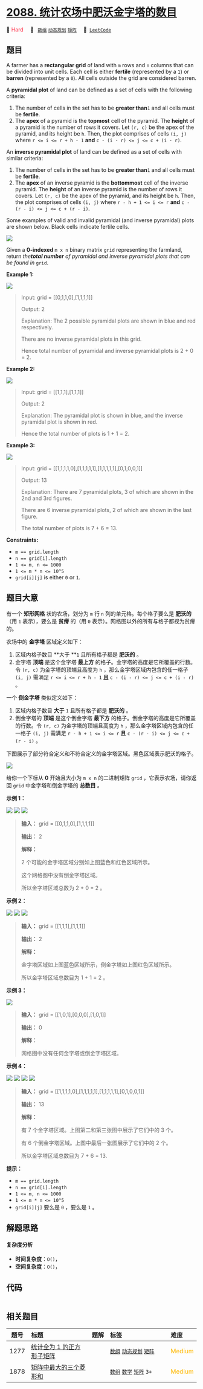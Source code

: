 # [2088. 统计农场中肥沃金字塔的数目](https://leetcode.com/problems/count-fertile-pyramids-in-a-land)

🔴 <font color=#ff334b>Hard</font>&emsp; 🔖&ensp; [`数组`](/tag/array.md) [`动态规划`](/tag/dynamic-programming.md) [`矩阵`](/tag/matrix.md)&emsp; 🔗&ensp;[`LeetCode`](https://leetcode.com/problems/count-fertile-pyramids-in-a-land)

## 题目

A farmer has a **rectangular grid** of land with `m` rows and `n` columns that
can be divided into unit cells. Each cell is either **fertile** (represented
by a `1`) or **barren** (represented by a `0`). All cells outside the grid are
considered barren.

A **pyramidal plot** of land can be defined as a set of cells with the
following criteria:

  1. The number of cells in the set has to be **greater than**`1` and all cells must be **fertile**.
  2. The **apex** of a pyramid is the **topmost** cell of the pyramid. The **height** of a pyramid is the number of rows it covers. Let `(r, c)` be the apex of the pyramid, and its height be `h`. Then, the plot comprises of cells `(i, j)` where `r <= i <= r + h - 1` **and** `c - (i - r) <= j <= c + (i - r)`.

An **inverse pyramidal plot** of land can be defined as a set of cells with
similar criteria:

  1. The number of cells in the set has to be **greater than**`1` and all cells must be **fertile**.
  2. The **apex** of an inverse pyramid is the **bottommost** cell of the inverse pyramid. The **height** of an inverse pyramid is the number of rows it covers. Let `(r, c)` be the apex of the pyramid, and its height be `h`. Then, the plot comprises of cells `(i, j)` where `r - h + 1 <= i <= r` **and** `c - (r - i) <= j <= c + (r - i)`.

Some examples of valid and invalid pyramidal (and inverse pyramidal) plots are
shown below. Black cells indicate fertile cells.

![](https://assets.leetcode.com/uploads/2021/11/08/image.png)

Given a **0-indexed** `m x n` binary matrix `grid` representing the farmland,
return _the**total number** of pyramidal and inverse pyramidal plots that can
be found in_ `grid`.



**Example 1:**

![](https://assets.leetcode.com/uploads/2021/12/22/1.JPG)

> Input: grid = [[0,1,1,0],[1,1,1,1]]
> 
> Output: 2
> 
> Explanation: The 2 possible pyramidal plots are shown in blue and red respectively.
> 
> There are no inverse pyramidal plots in this grid. 
> 
> Hence total number of pyramidal and inverse pyramidal plots is 2 + 0 = 2.

**Example 2:**

![](https://assets.leetcode.com/uploads/2021/12/22/2.JPG)

> Input: grid = [[1,1,1],[1,1,1]]
> 
> Output: 2
> 
> Explanation: The pyramidal plot is shown in blue, and the inverse pyramidal plot is shown in red. 
> 
> Hence the total number of plots is 1 + 1 = 2.

**Example 3:**

![](https://assets.leetcode.com/uploads/2021/12/22/3.JPG)

> Input: grid = [[1,1,1,1,0],[1,1,1,1,1],[1,1,1,1,1],[0,1,0,0,1]]
> 
> Output: 13
> 
> Explanation: There are 7 pyramidal plots, 3 of which are shown in the 2nd and 3rd figures.
> 
> There are 6 inverse pyramidal plots, 2 of which are shown in the last figure.
> 
> The total number of plots is 7 + 6 = 13.

**Constraints:**

  * `m == grid.length`
  * `n == grid[i].length`
  * `1 <= m, n <= 1000`
  * `1 <= m * n <= 10^5`
  * `grid[i][j]` is either `0` or `1`.


## 题目大意

有一个 **矩形网格**  状的农场，划分为 `m` 行 `n` 列的单元格。每个格子要么是 **肥沃的**  （用 `1` 表示），要么是 **贫瘠**
的（用 `0` 表示）。网格图以外的所有与格子都视为贫瘠的。

农场中的 **金字塔**  区域定义如下：

  1. 区域内格子数目 **大于  **`1` 且所有格子都是 **肥沃的**  。
  2. 金字塔 **顶端**  是这个金字塔 **最上方**  的格子。金字塔的高度是它所覆盖的行数。令 `(r, c)` 为金字塔的顶端且高度为 `h` ，那么金字塔区域内包含的任一格子 `(i, j)` 需满足 `r <= i <= r + h - 1` **且**  `c - (i - r) <= j <= c + (i - r)` 。

一个 **倒金字塔**  类似定义如下：

  1. 区域内格子数目 **大于**  `1` 且所有格子都是 **肥沃的**  。
  2. 倒金字塔的 **顶端**  是这个倒金字塔 **最下方**  的格子。倒金字塔的高度是它所覆盖的行数。令 `(r, c)` 为金字塔的顶端且高度为 `h` ，那么金字塔区域内包含的任一格子 `(i, j)` 需满足 `r - h + 1 <= i <= r` **且** `c - (r - i) <= j <= c + (r - i)` 。

下图展示了部分符合定义和不符合定义的金字塔区域。黑色区域表示肥沃的格子。

![](https://assets.leetcode.com/uploads/2021/11/08/image.png)

给你一个下标从 **0**  开始且大小为 `m x n` 的二进制矩阵 `grid` ，它表示农场，请你返回 `grid` 中金字塔和倒金字塔的
**总数目**  。



**示例 1：**

![](https://assets.leetcode.com/uploads/2021/10/23/eg11.png)
![](https://assets.leetcode.com/uploads/2021/10/23/exa12.png)
![](https://assets.leetcode.com/uploads/2021/10/23/exa13.png)

> 
> 
> 
> 
> 
> **输入：** grid = [[0,1,1,0],[1,1,1,1]]
> 
> **输出：** 2
> 
> **解释：**
> 
> 2 个可能的金字塔区域分别如上图蓝色和红色区域所示。
> 
> 这个网格图中没有倒金字塔区域。
> 
> 所以金字塔区域总数为 2 + 0 = 2 。
> 
> 

**示例 2：**

![](https://assets.leetcode.com/uploads/2021/10/23/eg21.png)
![](https://assets.leetcode.com/uploads/2021/10/23/exa22.png)
![](https://assets.leetcode.com/uploads/2021/10/23/exa23.png)

> 
> 
> 
> 
> 
> **输入：** grid = [[1,1,1],[1,1,1]]
> 
> **输出：** 2
> 
> **解释：**
> 
> 金字塔区域如上图蓝色区域所示，倒金字塔如上图红色区域所示。
> 
> 所以金字塔区域总数目为 1 + 1 = 2 。
> 
> 

**示例 3：**

![](https://assets.leetcode.com/uploads/2021/10/23/eg3.png)

> 
> 
> 
> 
> 
> **输入：** grid = [[1,0,1],[0,0,0],[1,0,1]]
> 
> **输出：** 0
> 
> **解释：**
> 
> 网格图中没有任何金字塔或倒金字塔区域。
> 
> 

**示例 4：**

![](https://assets.leetcode.com/uploads/2021/10/23/eg41.png)
![](https://assets.leetcode.com/uploads/2021/10/23/eg42.png)
![](https://assets.leetcode.com/uploads/2021/10/23/eg43.png)
![](https://assets.leetcode.com/uploads/2021/10/23/eg44.png)

> 
> 
> 
> 
> 
> **输入：** grid = [[1,1,1,1,0],[1,1,1,1,1],[1,1,1,1,1],[0,1,0,0,1]]
> 
> **输出：** 13
> 
> **解释：**
> 
> 有 7 个金字塔区域。上图第二和第三张图中展示了它们中的 3 个。
> 
> 有 6 个倒金字塔区域。上图中最后一张图展示了它们中的 2 个。
> 
> 所以金字塔区域总数目为 7 + 6 = 13.
> 
> 



**提示：**

  * `m == grid.length`
  * `n == grid[i].length`
  * `1 <= m, n <= 1000`
  * `1 <= m * n <= 10^5`
  * `grid[i][j]` 要么是 `0` ，要么是 `1` 。


## 解题思路

#### 复杂度分析

- **时间复杂度**：`O()`，
- **空间复杂度**：`O()`，

## 代码

```javascript

```

## 相关题目

<!-- prettier-ignore -->
| 题号 | 标题 | 题解 | 标签 | 难度 |
| :------: | :------ | :------: | :------ | :------ |
| 1277 | [统计全为 1 的正方形子矩阵](https://leetcode.com/problems/count-square-submatrices-with-all-ones) |  |  [`数组`](/tag/array.md) [`动态规划`](/tag/dynamic-programming.md) [`矩阵`](/tag/matrix.md) | <font color=#ffb800>Medium</font> |
| 1878 | [矩阵中最大的三个菱形和](https://leetcode.com/problems/get-biggest-three-rhombus-sums-in-a-grid) |  |  [`数组`](/tag/array.md) [`数学`](/tag/math.md) [`矩阵`](/tag/matrix.md) `3+` | <font color=#ffb800>Medium</font> |

<style>
.blue {
    background-color: #096dd9;
    padding: 0.25rem 0.5rem;
    margin: 0;
    font-size: 0.85em;
    border-radius: 3px;
    color: white;
    font-weight: 500;
}
table th:first-of-type { width: 10%; }
table th:nth-of-type(2) { width: 35%; }
table th:nth-of-type(3) { width: 10%; }
table th:nth-of-type(4) { width: 35%; }
table th:nth-of-type(5) { width: 10%; }
</style>
